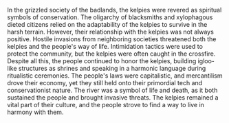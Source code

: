 In the grizzled society of the badlands, the kelpies were revered as spiritual symbols of conservation. The oligarchy of blacksmiths and xylophagous dieted citizens relied on the adaptability of the kelpies to survive in the harsh terrain. However, their relationship with the kelpies was not always positive. Hostile invasions from neighboring societies threatened both the kelpies and the people's way of life. Intimidation tactics were used to protect the community, but the kelpies were often caught in the crossfire. Despite all this, the people continued to honor the kelpies, building igloo-like structures as shrines and speaking in a harmonic language during ritualistic ceremonies. The people's laws were capitalistic, and mercantilism drove their economy, yet they still held onto their primordial tech and conservationist nature. The river was a symbol of life and death, as it both sustained the people and brought invasive threats. The kelpies remained a vital part of their culture, and the people strove to find a way to live in harmony with them.